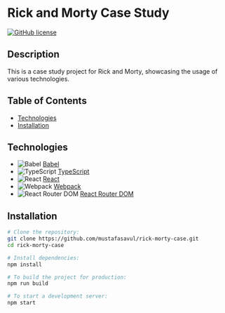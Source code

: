 # Rick and Morty Case Study

[![GitHub license](https://img.shields.io/github/license/mustafasavul/rick-morty-case)](https://github.com/mustafasavul/rick-morty-case/blob/main/LICENSE)

## Description

This is a case study project for Rick and Morty, showcasing the usage of various technologies.

## Table of Contents

- [Technologies](#technologies)
- [Installation](#installation)

## Technologies

- <img src="https://img.shields.io/badge/Babel-%5E7.23.9-yellow" alt="Babel" /> [Babel](https://babeljs.io/)
- <img src="https://img.shields.io/badge/TypeScript-%5E5.3.3-blue" alt="TypeScript" /> [TypeScript](https://www.typescriptlang.org/)
- <img src="https://img.shields.io/badge/React-%5E18.2.0-blue" alt="React" /> [React](https://reactjs.org/)
- <img src="https://img.shields.io/badge/Webpack-%5E5.90.0-blue" alt="Webpack" /> [Webpack](https://webpack.js.org/)
- <img src="https://img.shields.io/badge/React%20Router%20DOM-%5E6.22.0-blue" alt="React Router DOM" /> [React Router DOM](https://reactrouter.com/)

## Installation

```sh
# Clone the repository:
git clone https://github.com/mustafasavul/rick-morty-case.git
cd rick-morty-case

# Install dependencies:
npm install

# To build the project for production:
npm run build

# To start a development server:
npm start
```
